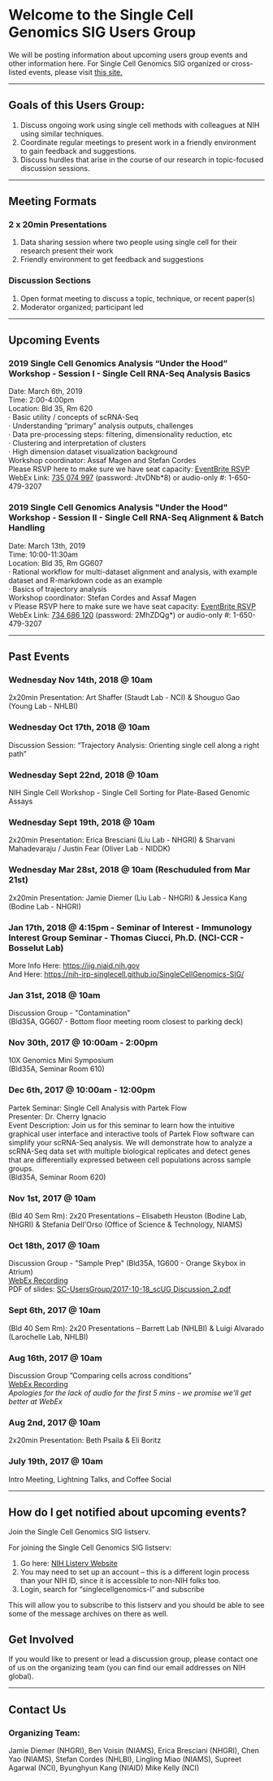 # Welcome to the Single Cell Genomics SIG Users Group

We will be posting information about upcoming users group events and other information here. For Single Cell Genomics SIG organized or cross-listed events, please visit <a href="https://NIH-IRP-SingleCell.github.io/SingleCellGenomics-SIG/">this site.</a>
***
## Goals of this Users Group:
1. Discuss ongoing work using single cell methods with colleagues at NIH using similar techniques.
2. Coordinate regular meetings to present work in a friendly environment to gain feedback and suggestions.
3. Discuss hurdles that arise in the course of our research in topic-focused discussion sessions.

***
## Meeting Formats

### 2 x 20min Presentations
1. Data sharing session where two people using single cell for their research present their work
2. Friendly environment to get feedback and suggestions

### Discussion Sections
1. Open format meeting to discuss a topic, technique, or recent paper(s)
2. Moderator organized; participant led

***
## Upcoming Events

### 2019 Single Cell Genomics Analysis “Under the Hood” Workshop - Session I - Single Cell RNA-Seq Analysis Basics
Date: March 6th, 2019 <br/>
Time: 2:00-4:00pm <br/>
Location: Bld 35, Rm 620 <br/>
· Basic utility / concepts of scRNA-Seq <br/>
· Understanding “primary” analysis outputs, challenges <br/>
· Data pre-processing steps: filtering, dimensionality reduction, etc <br/>
· Clustering and interpretation of clusters <br/>
· High dimension dataset visualization background <br/>
Workshop coordinator: Assaf Magen and Stefan Cordes <br/>
Please RSVP here to make sure we have seat capacity: <a href="https://www.eventbrite.com/e/single-cell-genomics-analysis-under-the-hood-workshop-session-i-tickets-57188494326?aff=utm_source%3Deb_email%26utm_medium%3Demail%26utm_campaign%3Dnew_event_email&utm_term=eventurl_text">EventBrite RSVP</a>
WebEx Link: <a href="https://cbiit.webex.com/cbiit/onstage/g.php?MTID=e76deea1314af40ab72c83325b600d295">735 074 997<a/> (password: JtvDNb*8) or audio-only #: 1-650-479-3207 <br/>

### 2019 Single Cell Genomics Analysis "Under the Hood" Workshop - Session II - Single Cell RNA-Seq Alignment & Batch Handling
Date: March 13th, 2019 <br/>
Time: 10:00-11:30am <br/>
Location: Bld 35, Rm GG607 <br/>
· Rational workflow for multi-dataset alignment and analysis, with example dataset and R-markdown code as an example <br/>
· Basics of trajectory analysis <br/>
Workshop coordinator: Stefan Cordes and Assaf Magen <br/>v
Please RSVP here to make sure we have seat capacity: <a href="https://www.eventbrite.com/e/single-cell-genomics-analysis-under-the-hood-workshop-session-ii-tickets-57198367858?aff=utm_source%3Deb_email%26utm_medium%3Demail%26utm_campaign%3Dnew_event_email&utm_term=eventurl_text">EventBrite RSVP<a/> <br/>
WebEx Link: <a href="https://cbiit.webex.com/cbiit/onstage/g.php?MTID=e9b1a14afeb53a8d2250c30d6921b12a4">734 686 120<a/> (password: 2MhZDQg*) or audio-only #: 1-650-479-3207 <br/>

***
## Past Events

### Wednesday Nov 14th, 2018 @ 10am
2x20min Presentation: Art Shaffer (Staudt Lab - NCI) & Shouguo Gao (Young Lab - NHLBI) <br/>

### Wednesday Oct 17th, 2018 @ 10am
Discussion Session: “Trajectory Analysis: Orienting single cell along a right path” <br/>

### Wednesday Sept 22nd, 2018 @ 10am
NIH Single Cell Workshop - Single Cell Sorting for Plate-Based Genomic Assays <br/>

### Wednesday Sept 19th, 2018 @ 10am
2x20min Presentation: Erica Bresciani (Liu Lab - NHGRI) & Sharvani Mahadevaraju / Justin Fear (Oliver Lab - NIDDK)<br/>

### Wednesday Mar 28st, 2018 @ 10am (Reschuduled from Mar 21st)
2x20min Presentation: Jamie Diemer (Liu Lab - NHGRI) & Jessica Kang (Bodine Lab - NHGRI)<br/>

### Jan 17th, 2018 @ 4:15pm - Seminar of Interest - Immunology Interest Group Seminar - Thomas Ciucci, Ph.D. (NCI-CCR - Bosselut Lab)
More Info Here: <a href="https://iig.niaid.nih.gov">https://iig.niaid.nih.gov<a/> <br/>
And Here: <a href="https://nih-irp-singlecell.github.io/SingleCellGenomics-SIG/">https://nih-irp-singlecell.github.io/SingleCellGenomics-SIG/<a/> <br/>

### Jan 31st, 2018 @ 10am 
Discussion Group - "Contamination"<br/>
(Bld35A, GG607 - Bottom floor meeting room closest to parking deck) <br/>

### Nov 30th, 2017 @ 10:00am - 2:00pm 
10X Genomics Mini Symposium <br/>
(Bld35A, Seminar Room 610) <br/>

### Dec 6th, 2017 @ 10:00am - 12:00pm 
Partek Seminar: Single Cell Analysis with Partek Flow <br/>
Presenter: Dr. Cherry Ignacio <br/>
Event Description: Join us for this seminar to learn how the intuitive graphical user interface and interactive tools of Partek Flow software can simplify your scRNA-Seq analysis. We will demonstrate how to analyze a scRNA-Seq data set with multiple biological replicates and detect genes that are differentially expressed between cell populations across sample groups. <br/>
(Bld35A, Seminar Room 620) <br/>

### Nov 1st, 2017 @ 10am 
(Bld 40 Sem Rm): 2x20 Presentations – Elisabeth Heuston (Bodine Lab, NHGRI) & Stefania Dell'Orso (Office of Science & Technology, NIAMS)<br/>

### Oct 18th, 2017 @ 10am 
Discussion Group - "Sample Prep"
(Bld35A, 1G600 - Orange Skybox in Atrium) <br/>
<a href="https://nih.webex.com/nih/lsr.php?RCID=c3ae4800f2ecca016a90232203e7f304 ">WebEx Recording<a/>
<br/>
PDF of slides: <a href="https://github.com/NIH-IRP-SingleCell/SC-UsersGroup/blob/master/2017-10-18_scUG%20Discussion_2.pdf"> SC-UsersGroup/2017-10-18_scUG Discussion_2.pdf <a/>

### Sept 6th, 2017 @ 10am 
(Bld 40 Sem Rm): 2x20 Presentations – Barrett Lab (NHLBI) & Luigi Alvarado (Larochelle Lab, NHLBI)<br/>

### Aug 16th, 2017 @ 10am 
Discussion Group ”Comparing cells across conditions”
<br/>
<a href="https://nih.webex.com/nih/lsr.php?RCID=8e8e2a97468c97020caba78718c4e3f0">WebEx Recording<a/>
<br/>
*Apologies for the lack of audio for the first 5 mins - we promise we'll get better at WebEx*

### Aug 2nd, 2017 @ 10am
2x20min Presentation: Beth Psaila & Eli Boritz

### July 19th, 2017 @ 10am
Intro Meeting, Lightning Talks, and Coffee Social



***
## How do I get notified about upcoming events?

Join the Single Cell Genomics SIG listserv.

For joining the Single Cell Genomics SIG listserv:
1. Go here: <a href="https://list.nih.gov" class="external" target="_blank">NIH Listerv Website</a>
2. You may need to set up an account – this is a different login process than your NIH ID, since it is accessible to non-NIH folks too.
3. Login, search for “singlecellgenomics-l” and subscribe

This will allow you to subscribe to this listserv and you should be able to see some of the message archives on there as well.



## Get Involved

If you would like to present or lead a discussion group, please contact one of us on the organizing team (you can find our email addresses on NIH global).




***
## Contact Us 

### Organizing Team:

Jamie Diemer (NHGRI),
Ben Voisin (NIAMS),
Erica Bresciani (NHGRI),
Chen Yao (NIAMS),
Stefan Cordes (NHLBI),
Lingling Miao (NIAMS),
Supreet Agarwal (NCI),
Byunghyun Kang (NIAID)
Mike Kelly (NCI)



